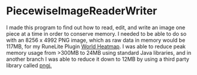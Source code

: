 # PiecewiseImageReaderWriter
I made this program to find out how to read, edit, and write an image one piece at a time in order to conserve memory. I needed to be able to do so with an 8256 x 4992 PNG image, which as raw data in memory would be 117MB, for my RuneLite Plugin [World Heatmap](https://github.com/GrandTheftWalrus/RuneLite-World-Heatmap/tree/master). I was able to reduce peak memory usage from >300MB to 24MB using standard Java libraries, and in another branch I was able to reduce it down to 12MB by using a third party library called [pngj.](https://github.com/leonbloy/pngj)
